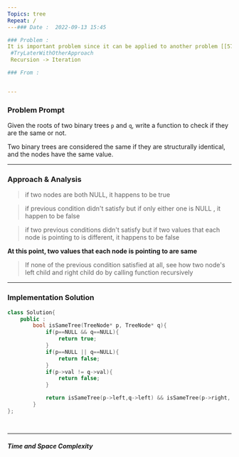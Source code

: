 ```yaml
---
Topics: tree
Repeat: /
---### Date :  2022-09-13 15:45

### Problem : 
It is important problem since it can be applied to another problem [[574. Subtree of Another Tree]]
 #TryLaterWithOtherApproach 
 Recursion -> Iteration

### From :


---
```

### Problem Prompt
Given the roots of two binary trees `p` and `q`, write a function to check if they are the same or not.

Two binary trees are considered the same if they are structurally identical, and the nodes have the same value.


---
### Approach & Analysis
> if two nodes are both NULL, it happens to be true

> if previous condition didn't satisfy but if only either one is NULL , it happen to be false

> if two previous conditions didn't satisfy but if two values that each node is pointing to is different, it happens to be false

**At this point, two values that each node is pointing to are same**
> If none of the previous condition satisfied at all, see how two node's left child and right child do by calling function recursively

---
### Implementation Solution
```cpp
class Solution{
    public :
        bool isSameTree(TreeNode* p, TreeNode* q){
            if(p==NULL && q==NULL){
                return true;
            }
            if(p==NULL || q==NULL){
                return false;
            }
            if(p->val != q->val){
                return false;
            }

            return isSameTree(p->left,q->left) && isSameTree(p->right, q->right);
        }
};




```


---
##### Time and Space Complexity


